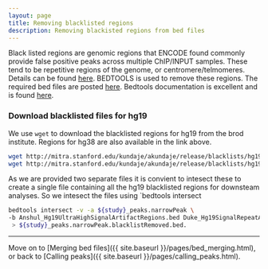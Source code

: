 ```yaml
---
layout: page
title: Removing blacklisted regions
description: Removing blackisted regions from bed files
---
```


Black listed regions are genomic regions that ENCODE found commonly provide false positive peaks across 
multiple ChIP/INPUT samples. These tend to be repetitive regions of the genome, or centromere/telmomeres. 
Details can be found [here](https://personal.broadinstitute.org/anshul/projects/encode/rawdata/blacklists/hg19-blacklist-README.pdf). 
BEDTOOLS is used to remove these regions. The required bed files are posted
[here](http://mitra.stanford.edu/kundaje/akundaje/release/blacklists/).
Bedtools documentation is excellent and is found [here](http://bedtools.readthedocs.io/en/latest/).

### Download blacklisted files for hg19

We use `wget` to download the blacklisted regions for hg19 from the brod institute. Regions for hg38 are 
also available in the link above.

~~~bash
wget http://mitra.stanford.edu/kundaje/akundaje/release/blacklists/hg19-human/Anshul_Hg19UltraHighSignalArtifactRegions.bed.gz
wget http://mitra.stanford.edu/kundaje/akundaje/release/blacklists/hg19-human/Duke_Hg19SignalRepeatArtifactRegions.bed.gz
~~~

As we are provided two separate files it is convient to intesect these to create a single file containing 
all the hg19 blacklisted regions for downsteam analyses. So we intesect the files using `bedtools intersect

~~~bash
bedtools intersect -v -a ${study}_peaks.narrowPeak \
-b Anshul_Hg19UltraHighSignalArtifactRegions.bed Duke_Hg19SignalRepeatArtifactRegions.bed \
 > ${study}_peaks.narrowPeak.blacklistRemoved.bed. 
~~~

***

Move on to [Merging bed files]({{ site.baseurl }}/pages/bed_merging.html), or back
to [Calling peaks]({{ site.baseurl }}/pages/calling_peaks.html).
